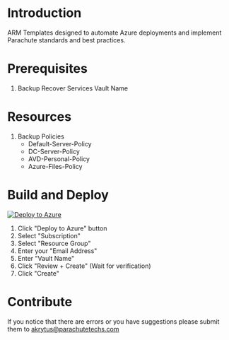 # Introduction 
ARM Templates designed to automate Azure deployments and implement Parachute standards and best practices.

# Prerequisites
   1. Backup Recover Services Vault Name

# Resources
   1. Backup Policies
        *  Default-Server-Policy
        *  DC-Server-Policy
        *  AVD-Personal-Policy
        *  Azure-Files-Policy

# Build and Deploy
[![Deploy to Azure](https://aka.ms/deploytoazurebutton)]( https://portal.azure.com/#create/Microsoft.Template/uri/https%3A%2F%2Fraw.githubusercontent.com%2Fakrytus%2Fparachute%2Fmain%2FAzure%2520ARM%2520Templates%2FBackup%2FDeploy-BackupPolicies.json)



1.  Click "Deploy to Azure" button
2.  Select "Subscription"
3.  Select "Resource Group"
4.  Enter your "Email Address"
5.  Enter "Vault Name"
6.  Click "Review + Create" (Wait for verification)
7.  Click "Create"


# Contribute
If you notice that there are errors or you have suggestions please submit them to akrytus@parachutetechs.com 
